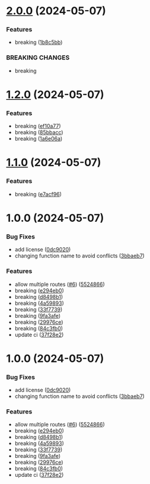 # [2.0.0](https://github.com/MapColonies/nginx/compare/v1.2.0...v2.0.0) (2024-05-07)


### Features

* breaking ([1b8c5bb](https://github.com/MapColonies/nginx/commit/1b8c5bbedcdd6521a2ea2f6802cd69b00b0befd1))


### BREAKING CHANGES

* breaking

# [1.2.0](https://github.com/MapColonies/nginx/compare/v1.1.0...v1.2.0) (2024-05-07)


### Features

* breaking ([ef10a77](https://github.com/MapColonies/nginx/commit/ef10a77553b39ac4c5d84997402ae2f6bfb7e081))
* breaking ([85bbacc](https://github.com/MapColonies/nginx/commit/85bbacc1b3b77bbe6f5f2975fddb26b8b2e33e0d))
* breaking ([1a6e06a](https://github.com/MapColonies/nginx/commit/1a6e06ad3c026253dc3afc92f397d5713f69c6c5))

# [1.1.0](https://github.com/MapColonies/nginx/compare/v1.0.0...v1.1.0) (2024-05-07)


### Features

* breaking ([e7acf96](https://github.com/MapColonies/nginx/commit/e7acf968749bad63389c66a23f4d4bd0be8a85dd))

# 1.0.0 (2024-05-07)


### Bug Fixes

* add license ([0dc9020](https://github.com/MapColonies/nginx/commit/0dc9020cd93b850057940aad579e5fdb8b1d01ac))
* changing function name to avoid conflicts ([3bbaeb7](https://github.com/MapColonies/nginx/commit/3bbaeb7557238cff838a3d6a035d79d59da74113))


### Features

* allow multiple routes ([#6](https://github.com/MapColonies/nginx/issues/6)) ([5524866](https://github.com/MapColonies/nginx/commit/5524866fe6a612d594d33c089b3a6839c878aca6))
* breaking ([e294eb0](https://github.com/MapColonies/nginx/commit/e294eb074d768d89eb60a17f426c7fddf7caabf6))
* breaking ([d8498b1](https://github.com/MapColonies/nginx/commit/d8498b1a9dbc9e9d6d7a60ff7cf7eef3542c2318))
* breaking ([4a59893](https://github.com/MapColonies/nginx/commit/4a5989397cd27d6db0b1566adbd6e7e9279cfbac))
* breaking ([33f7739](https://github.com/MapColonies/nginx/commit/33f77399381903087023a25fb3b0ce8fc8407754))
* breaking ([9fa3afe](https://github.com/MapColonies/nginx/commit/9fa3afe4071dbf2cd366ae3f614b2e4cfa2eec0d))
* breaking ([29976ce](https://github.com/MapColonies/nginx/commit/29976ce1e27df7f5326c3e50de8cb207df44ce49))
* breaking ([84c3fb0](https://github.com/MapColonies/nginx/commit/84c3fb014160f492ea368898ac1b48b9daed85fd))
* update ci ([37f28e2](https://github.com/MapColonies/nginx/commit/37f28e28b90a573f3c3869f99e8d4ecd2fe81b13))

# 1.0.0 (2024-05-07)


### Bug Fixes

* add license ([0dc9020](https://github.com/MapColonies/nginx/commit/0dc9020cd93b850057940aad579e5fdb8b1d01ac))
* changing function name to avoid conflicts ([3bbaeb7](https://github.com/MapColonies/nginx/commit/3bbaeb7557238cff838a3d6a035d79d59da74113))


### Features

* allow multiple routes ([#6](https://github.com/MapColonies/nginx/issues/6)) ([5524866](https://github.com/MapColonies/nginx/commit/5524866fe6a612d594d33c089b3a6839c878aca6))
* breaking ([e294eb0](https://github.com/MapColonies/nginx/commit/e294eb074d768d89eb60a17f426c7fddf7caabf6))
* breaking ([d8498b1](https://github.com/MapColonies/nginx/commit/d8498b1a9dbc9e9d6d7a60ff7cf7eef3542c2318))
* breaking ([4a59893](https://github.com/MapColonies/nginx/commit/4a5989397cd27d6db0b1566adbd6e7e9279cfbac))
* breaking ([33f7739](https://github.com/MapColonies/nginx/commit/33f77399381903087023a25fb3b0ce8fc8407754))
* breaking ([9fa3afe](https://github.com/MapColonies/nginx/commit/9fa3afe4071dbf2cd366ae3f614b2e4cfa2eec0d))
* breaking ([29976ce](https://github.com/MapColonies/nginx/commit/29976ce1e27df7f5326c3e50de8cb207df44ce49))
* breaking ([84c3fb0](https://github.com/MapColonies/nginx/commit/84c3fb014160f492ea368898ac1b48b9daed85fd))
* update ci ([37f28e2](https://github.com/MapColonies/nginx/commit/37f28e28b90a573f3c3869f99e8d4ecd2fe81b13))

